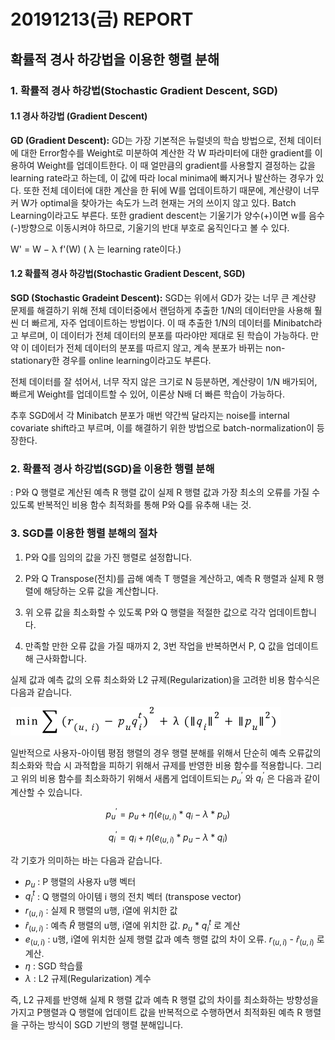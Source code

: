 # 20191213(금) REPORT



## 확률적 경사 하강법을 이용한 행렬 분해



### 1. 확률적 경사 하강법(Stochastic Gradient Descent, SGD)



#### 1.1 경사 하강법 (Gradient Descent)

**GD (Gradient Descent):** GD는 가장 기본적은 뉴럴넷의 학습 방법으로, 전체 데이터에 대한 Error함수를 Weight로 미분하여 계산한 각 W 파라미터에 대한 gradient를 이용하여 Weight를 업데이트한다. 이 때 얼만큼의 gradient를 사용할지 결정하는 값을 learning rate라고 하는데, 이 값에 따라 local minima에 빠지거나 발산하는 경우가 있다. 또한 전체 데이터에 대한 계산을 한 뒤에 W를 업데이트하기 때문에, 계산량이 너무커 W가 optimal을 찾아가는 속도가 느려 현재는 거의 쓰이지 않고 있다. Batch Learning이라고도 부른다. 또한 gradient descent는 기울기가 양수(+)이면 w를 음수(-)방향으로 이동시켜야 하므로, 기울기의 반대 부호로 움직인다고 볼 수 있다.

W' = W − λ f'(W)   ( λ 는 learning rate이다.)



#### 1.2 확률적 경사 하강법(Stochastic Gradient Descent, SGD)

**SGD (Stochastic Gradeint Descent):** SGD는 위에서 GD가 갖는 너무 큰 계산량 문제를 해결하기 위해 전체 데이터중에서 랜덤하게 추출한 1/N의 데이터만을 사용해 훨씬 더 빠르게, 자주 업데이트하는 방법이다. 이 때 추출한 1/N의 데이터를 Minibatch라고 부르며, 이 데이터가 전체 데이터의 분포를 따라야만 제대로 된 학습이 가능하다. 만약 이 데이터가 전체 데이터의 분포를 따르지 않고, 계속 분포가 바뀌는 non-stationary한 경우를 online learning이라고도 부른다.

전체 데이터를 잘 섞어서, 너무 작지 않은 크기로 N 등분하면, 계산량이 1/N 배가되어, 빠르게 Weight를 업데이트할 수 있어, 이론상 N배 더 빠른 학습이 가능하다.

추후 SGD에서 각 Minibatch 분포가 매번 약간씩 달라지는 noise를 internal covariate shift라고 부르며, 이를 해결하기 위한 방법으로 batch-normalization이 등장한다.



### 2. 확률적 경사 하강법(SGD)을 이용한 행렬 분해

: P와 Q 행렬로 계산된 예측 R 행렬 값이 실제 R 행렬 값과 가장 최소의 오류를 가질 수 있도록 반복적인 비용 함수 최적화를 통해 P와 Q를 유추해 내는 것.



### 3. SGD를 이용한 행렬 분해의 절차

1) P와 Q를 임의의 값을 가진 행렬로 설정합니다.

2) P와 Q Transpose(전치)를 곱해 예측 T 행렬을 계산하고, 예측 R 행렬과 실제 R 행렬에 해당하는 오류 값을 계산합니다.

3) 위 오류 값을 최소화할 수 있도록 P와 Q 행렬을 적절한 값으로 각각 업데이트합니다.

4) 만족할 만한 오류 값을 가질 때까지 2, 3번 작업을 반복하면서 P, Q 값을 업데이트해 근사화합니다.



실제 값과 예측 값의 오류 최소화와 L2 규제(Regularization)을 고려한 비용 함수식은 다음과 같습니다.

![1213_01_확률적경사하강법_행렬분해_비용항수식](./images/1213_01_확률적경사하강법_행렬분해_비용항수식.PNG)



일반적으로 사용자-아이템 평점 행렬의 경우 행렬 분해를 위해서 단순히 예측 오류값의 최소화와 학습 시 과적합을 피하기 위해서 규제를 반영한 비용 함수를 적용합니다. 그리고 위의 비용 함수를 최소화하기 위해서 새롭게 업데이트되는  $p^{'}_{u}$ 와 $q^{'}_{l}$ 은 다음과 같이 계산할 수 있습니다.

$$
p^{'}_{u} = p_{u} + \eta(e_{(u,i)} * q_{i} - \lambda*p_{u})
$$

$$
q^{'}_{i} = q_{i} + \eta(e_{(u,i)} * p_{u} - \lambda*q_{i})
$$

각 기호가 의미하는 바는 다음과 같습니다.

- $p_{u}$ : P 행렬의 사용자 u행 벡터
- $q^{t}_{i}$ : Q 행렬의 아이템 i 행의 전치 벡터 (transpose vector)
- $r_{(u, i)}$ : 실제 R 행렬의 u행, i열에 위치한 값
- $\hat{r}_{(u, i)}$ : 예측 $\hat{R}$ 행렬의 u행, i열에 위치한 값. $p_{u}$ * $q^{t}_{i}$ 로 계산
- $e_{(u, i)}$ : u행, i열에 위치한 실제 행렬 값과 예측 행렬 값의 차이 오류. $r_{(u, i)}$ - $\hat{r}_{(u, i)}$ 로 계산.
- $\eta$ : SGD 학습률
- $\lambda$ : L2 규제(Regularization) 계수



즉, L2 규제를 반영해 실제 R 행렬 값과 예측 R 행렬 값의 차이를 최소화하는 방향성을 가지고 P행렬과 Q 행렬에 업데이트 값을 반복적으로 수행하면서 최적화된 예측 R 행렬을 구하는 방식이 SGD 기반의 행렬 분해입니다.